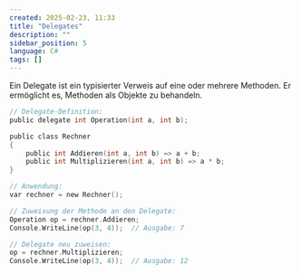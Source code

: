 ```yaml
---
created: 2025-02-23, 11:33
title: "Delegates"
description: ""
sidebar_position: 5
language: C#
tags: []
---
```

Ein Delegate ist ein typisierter Verweis auf eine oder mehrere Methoden. Er ermöglicht es, Methoden als Objekte zu behandeln.

```c
// Delegate-Definition:
public delegate int Operation(int a, int b);

public class Rechner
{
    public int Addieren(int a, int b) => a + b;
    public int Multiplizieren(int a, int b) => a * b;
}

// Anwendung:
var rechner = new Rechner();

// Zuweisung der Methode an den Delegate:
Operation op = rechner.Addieren;
Console.WriteLine(op(3, 4));  // Ausgabe: 7

// Delegate neu zuweisen:
op = rechner.Multiplizieren;
Console.WriteLine(op(3, 4));  // Ausgabe: 12
```